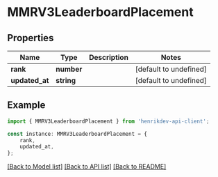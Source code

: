 # MMRV3LeaderboardPlacement


## Properties

Name | Type | Description | Notes
------------ | ------------- | ------------- | -------------
**rank** | **number** |  | [default to undefined]
**updated_at** | **string** |  | [default to undefined]

## Example

```typescript
import { MMRV3LeaderboardPlacement } from 'henrikdev-api-client';

const instance: MMRV3LeaderboardPlacement = {
    rank,
    updated_at,
};
```

[[Back to Model list]](../README.md#documentation-for-models) [[Back to API list]](../README.md#documentation-for-api-endpoints) [[Back to README]](../README.md)
